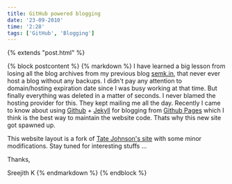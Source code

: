 ```yaml
---
title: GitHub powered blogging
date: '23-09-2010'
time: '2:28'
tags: ['GitHub', 'Blogging']
---
```

{% extends "post.html" %}

{% block postcontent %}
{% markdown %}
I have learned a big lesson from losing all the blog archives from my previous blog [semk.in](http://semk.in), that never ever host a blog without any backups. I didn't pay any attention to domain/hosting expiration date since I was busy working at that time. But finally everything was deleted in a matter of seconds. I never blamed the hosting provider for this. They kept mailing me all the day. Recently I came to know about using [Github](http://github.om) + [Jekyll](http://github.com/mojombo/jekyll) for blogging from [Github Pages](http://pages.github.com/) which I think is the best way to maintain the website code. Thats why this new site got spawned up. 

This website layout is a fork of [Tate Johnson's site](http://tatey.com) with some minor modifications. Stay tuned for interesting stuffs ...

Thanks,

Sreejith K
{% endmarkdown %}
{% endblock %}

